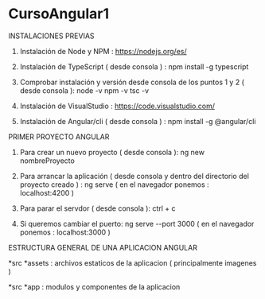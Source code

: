 # CursoAngular1

INSTALACIONES PREVIAS

1. Instalación de Node y NPM :
    https://nodejs.org/es/

2. Instalación de TypeScript ( desde consola ) :
    npm install -g typescript

3. Comprobar instalación y versión desde consola de los puntos 1 y 2 ( desde consola ):
    node -v
    npm -v
    tsc -v

4. Instalación de VisualStudio :
    https://code.visualstudio.com/

5. Instalación de Angular/cli ( desde consola ) :
    npm install -g @angular/cli

PRIMER PROYECTO ANGULAR

1. Para crear un nuevo proyecto ( desde consola ):
    ng new nombreProyecto

2. Para arrancar la aplicación ( desde consola y dentro del directorio del proyecto creado ) :
    ng serve  ( en el navegador ponemos : localhost:4200 )   

3. Para parar el servdor ( desde consola ): 
    ctrl + c

4. Si queremos cambiar el puerto: 
    ng serve --port 3000 ( en el navegador ponemos : localhost:3000 )   

ESTRUCTURA GENERAL DE UNA APLICACION ANGULAR

 *src *assets : archivos estaticos de la aplicacion ( principalmente imagenes )

 *src *app : modulos y componentes de la aplicacion
